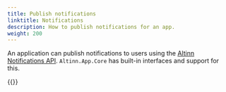 ```yaml
---
title: Publish notifications
linktitle: Notifications
description: How to publish notifications for an app.
weight: 200
---
```


An application can publish notifications to users using the [Altinn Notifications API](/en/notifications).
`Altinn.App.Core` has built-in interfaces and support for this.

{{<children />}}